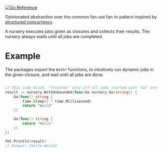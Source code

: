 [![Go Reference](https://pkg.go.dev/badge/github.com/lukasngl/opt.svg)](https://pkg.go.dev/github.com/lukasngl/nursery)

Opinionated abstraction over the common fan-out fan-in pattern
inspired by [structured concurrency].

A nursery executes jobs given as closures and collects their results.
The nursery always waits until all jobs are completed.

[structured concurrency]: https://vorpus.org/blog/notes-on-structured-concurrency-or-go-statement-considered-harmful/

# Example

The packages export the `With*` functions, to intuitively run dynamic jobs
in the given closure, and wait until all jobs are done.

```go

// This code block, "finishes" only iff all jobs started with "Go" are done.
result := nursery.WithUnbounded(func(Go nursery.Go[string]) {
	Go(func() string {
		time.Sleep(2 * time.Millisecond)
		return "World"
	})

	Go(func() string {
		return "Hello"
	})
})

fmt.Println(result)
// Output: [Hello World]
```
